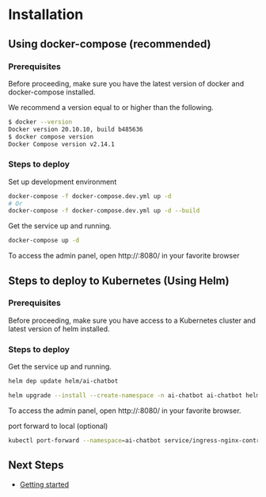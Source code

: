 # Installation

## Using docker-compose (recommended)

### Prerequisites

Before proceeding, make sure you have the latest version of docker and docker-compose installed.

We recommend a version equal to or higher than the following.

```sh
$ docker --version
Docker version 20.10.10, build b485636
$ docker compose version
Docker Compose version v2.14.1
```

### Steps to deploy

Set up development environment

```sh
docker-compose -f docker-compose.dev.yml up -d
# Or
docker-compose -f docker-compose.dev.yml up -d --build
```

Get the service up and running.

```sh
docker-compose up -d
```

To access the admin panel, open http://<your-external-ip>:8080/ in your favorite browser

## Steps to deploy to Kubernetes (Using Helm)

### Prerequisites

Before proceeding, make sure you have access to a Kubernetes cluster and latest version of helm installed.

### Steps to deploy

Get the service up and running.

```sh
helm dep update helm/ai-chatbot

helm upgrade --install --create-namespace -n ai-chatbot ai-chatbot helm/ai-chatbot
```

To access the admin panel, open http://<your-external-ip>:8080/ in your favorite browser.

port forward to local (optional)
```sh
kubectl port-forward --namespace=ai-chatbot service/ingress-nginx-controller 8080:80
```

## Next Steps
- [Getting started](02-getting-started.md)